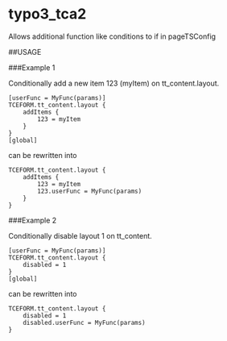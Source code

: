 # typo3_tca2
Allows additional function like conditions to if in pageTSConfig

##USAGE

###Example 1

Conditionally add a new item 123 (myItem) on tt_content.layout.

    [userFunc = MyFunc(params)]
    TCEFORM.tt_content.layout {
        addItems {
            123 = myItem
        }
    }
    [global]

can be rewritten into 

    TCEFORM.tt_content.layout {
        addItems {
            123 = myItem
            123.userFunc = MyFunc(params)
        }
    }


###Example 2

Conditionally disable layout 1 on tt_content.

    [userFunc = MyFunc(params)]
    TCEFORM.tt_content.layout {
        disabled = 1
    }
    [global]

can be rewritten into 

    TCEFORM.tt_content.layout {
        disabled = 1
        disabled.userFunc = MyFunc(params)
    }

